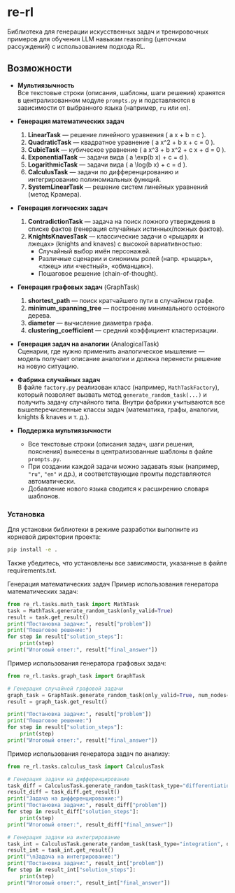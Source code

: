 # re-rl

Библиотека для генерации искусственных задач и тренировочных примеров для обучения LLM навыкам reasoning (цепочкам рассуждений) с использованием подхода RL.

## Возможности

- **Мультиязычность**  
  Все текстовые строки (описания, шаблоны, шаги решения) хранятся в централизованном модуле `prompts.py` и подставляются в зависимости от выбранного языка (например, `ru` или `en`).

- **Генерация математических задач**  
  1. **LinearTask** — решение линейного уравнения \( a x + b = c \).  
  2. **QuadraticTask** — квадратное уравнение \( a x^2 + b x + c = 0 \).  
  3. **CubicTask** — кубическое уравнение \( a x^3 + b x^2 + c x + d = 0 \).  
  4. **ExponentialTask** — задачи вида \( a \exp(b x) + c = d \).  
  5. **LogarithmicTask** — задачи вида \( a \log(b x) + c = d \).  
  6. **CalculusTask** — задачи по дифференцированию и интегрированию полиномиальных функций.  
  7. **SystemLinearTask** — решение систем линейных уравнений (метод Крамера).

- **Генерация логических задач**  
  1. **ContradictionTask** — задача на поиск ложного утверждения в списке фактов (генерация случайных истинных/ложных фактов).  
  2. **KnightsKnavesTask** — классические задачи о «рыцарях и лжецах» (knights and knaves) с высокой вариативностью:
     - Случайный выбор имён персонажей.  
     - Различные сценарии и синонимы ролей (напр. «рыцарь», «лжец» или «честный», «обманщик»).  
     - Пошаговое решение (chain-of-thought).

- **Генерация графовых задач** (GraphTask)  
  1. **shortest_path** — поиск кратчайшего пути в случайном графе.  
  2. **minimum_spanning_tree** — построение минимального остовного дерева.  
  3. **diameter** — вычисление диаметра графа.  
  4. **clustering_coefficient** — средний коэффициент кластеризации.

- **Генерация задач на аналогии** (AnalogicalTask)  
  Сценарии, где нужно применить аналогическое мышление — модель получает описание аналогии и должна перенести решение на новую ситуацию.

- **Фабрика случайных задач**  
  В файле `factory.py` реализован класс (например, `MathTaskFactory`), который позволяет вызвать метод `generate_random_task(...)` и получить задачу случайного типа. Внутри фабрики учитываются все вышеперечисленные классы задач (математика, графы, аналогии, knights & knaves и т. д.).

- **Поддержка мультиязычности**
  - Все текстовые строки (описания задач, шаги решения, пояснения) вынесены в централизованные шаблоны в файле `prompts.py`.
  - При создании каждой задачи можно задавать язык (например, `"ru"`, `"en"` и др.), и соответствующие промты подставляются автоматически.
  - Добавление нового языка сводится к расширению словаря шаблонов.

### Установка

Для установки библиотеки в режиме разработки выполните из корневой директории проекта:

```bash
pip install -e .
```
Также убедитесь, что установлены все зависимости, указанные в файле requirements.txt.

Генерация математических задач
Пример использования генератора математических задач:

```python
from re_rl.tasks.math_task import MathTask
task = MathTask.generate_random_task(only_valid=True)
result = task.get_result()
print("Постановка задачи:", result["problem"])
print("Пошаговое решение:")
for step in result["solution_steps"]:
    print(step)
print("Итоговый ответ:", result["final_answer"])
```

Пример использования генератора графовых задач:  
```python
from re_rl.tasks.graph_task import GraphTask

# Генерация случайной графовой задачи
graph_task = GraphTask.generate_random_task(only_valid=True, num_nodes=10, edge_prob=0.5)
result = graph_task.get_result()

print("Постановка задачи:", result["problem"])
print("Пошаговое решение:")
for step in result["solution_steps"]:
    print(step)
print("Итоговый ответ:", result["final_answer"])
```

Пример использования генератора задач по анализу:  
```python
from re_rl.tasks.calculus_task import CalculusTask

# Генерация задачи на дифференцирование
task_diff = CalculusTask.generate_random_task(task_type="differentiation", only_valid=True)
result_diff = task_diff.get_result()
print("Задача на дифференцирование:")
print("Постановка задачи:", result_diff["problem"])
for step in result_diff["solution_steps"]:
    print(step)
print("Итоговый ответ:", result_diff["final_answer"])

# Генерация задачи на интегрирование
task_int = CalculusTask.generate_random_task(task_type="integration", only_valid=True)
result_int = task_int.get_result()
print("\nЗадача на интегрирование:")
print("Постановка задачи:", result_int["problem"])
for step in result_int["solution_steps"]:
    print(step)
print("Итоговый ответ:", result_int["final_answer"])
```